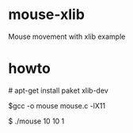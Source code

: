 # mouse-xlib
Mouse movement with xlib example

# howto
\# apt-get install paket xlib-dev

$gcc -o mouse mouse.c -lX11

$ ./mouse 10 10 1
